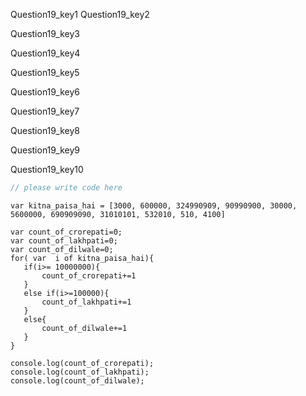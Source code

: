 Question19_key1
Question19_key2


Question19_key3


Question19_key4


Question19_key5


Question19_key6



Question19_key7


Question19_key8


Question19_key9


Question19_key10


```javascript
// please write code here
```

```solution
var kitna_paisa_hai = [3000, 600000, 324990909, 90990900, 30000, 5600000, 690909090, 31010101, 532010, 510, 4100]
 
var count_of_crorepati=0;
var count_of_lakhpati=0;
var count_of_dilwale=0;
for( var  i of kitna_paisa_hai){
   if(i>= 10000000){
       count_of_crorepati+=1
   }
   else if(i>=100000){
       count_of_lakhpati+=1
   }
   else{
       count_of_dilwale+=1
   }
}
 
console.log(count_of_crorepati);
console.log(count_of_lakhpati);
console.log(count_of_dilwale);
```